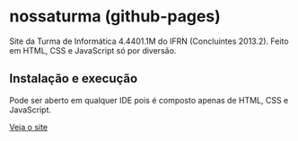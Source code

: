 # nossaturma (github-pages)
Site da Turma de Informática 4.4401.1M do IFRN (Concluintes 2013.2). Feito em HTML, CSS e JavaScript só por diversão.

## Instalação e execução
Pode ser aberto em qualquer IDE pois é composto apenas de HTML, CSS e JavaScript.

[Veja o site](https://gilmarandrade.github.io/nossaturma/index.html)
